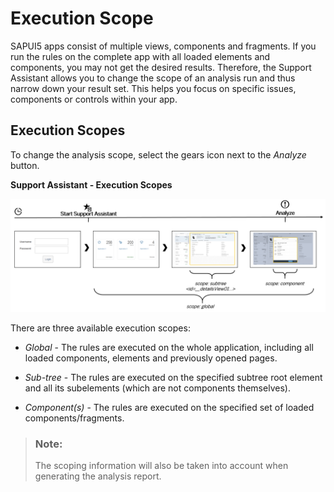 <!-- loioe15067d976f24b11907f4c262bd749a0 -->

# Execution Scope

SAPUI5 apps consist of multiple views, components and fragments. If you run the rules on the complete app with all loaded elements and components, you may not get the desired results. Therefore, the Support Assistant allows you to change the scope of an analysis run and thus narrow down your result set. This helps you focus on specific issues, components or controls within your app.



## Execution Scopes

To change the analysis scope, select the gears icon next to the *Analyze* button.

  
  
**Support Assistant - Execution Scopes**

![](images/Support_Assistant_-_Scopes_272b4b5.png "Support Assistant - Execution Scopes")

There are three available execution scopes:

-   *Global* - The rules are executed on the whole application, including all loaded components, elements and previously opened pages.

-   *Sub-tree* - The rules are executed on the specified subtree root element and all its subelements \(which are not components themselves\).

-   *Component\(s\)* - The rules are executed on the specified set of loaded components/fragments.


> ### Note:  
> The scoping information will also be taken into account when generating the analysis report.

